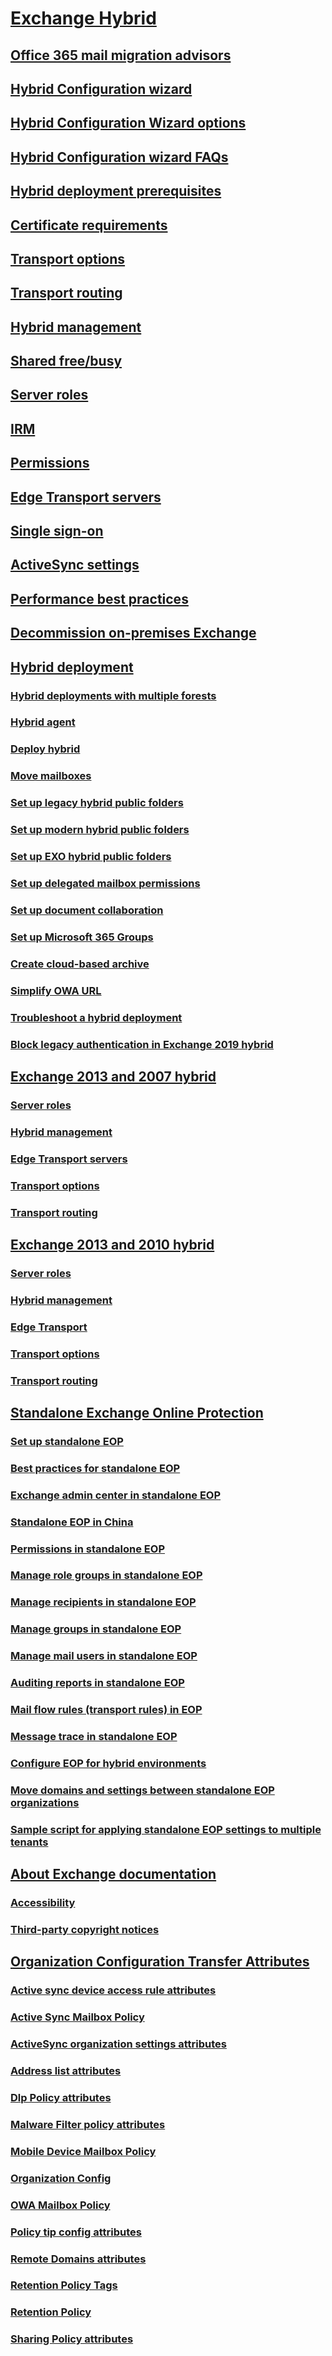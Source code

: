 # [Exchange Hybrid](../exchange-hybrid.md)
## [Office 365 mail migration advisors](../mail-migration-jump.md)
## [Hybrid Configuration wizard](../hybrid-configuration-wizard.md)
## [Hybrid Configuration Wizard options](../hybrid-configuration-wizard-options.md)
## [Hybrid Configuration wizard FAQs](../hybrid-configuration-wizard-faqs.yml)
## [Hybrid deployment prerequisites](../hybrid-deployment-prerequisites.md)
## [Certificate requirements](../certificate-requirements.md)
## [Transport options](../transport-options.md)
## [Transport routing](../transport-routing.md)
## [Hybrid management](../hybrid-management.md)
## [Shared free/busy](../shared-free-busy.md)
## [Server roles](../server-roles.md)
## [IRM](../irm.md)
## [Permissions](../permissions.md)
## [Edge Transport servers](../edge-transport-servers.md)
## [Single sign-on](../single-sign-on.md)
## [ActiveSync settings](../activesync-settings.md)
## [Performance best practices](../performance-best-practices.md)
## [Decommission on-premises Exchange](../decommission-on-premises-exchange.md)
## [Hybrid deployment](../hybrid-deployment/hybrid-deployment.md)
### [Hybrid deployments with multiple forests](../hybrid-deployment/hybrid-with-multiple-forests.md)
### [Hybrid agent](../hybrid-deployment/hybrid-agent.md)
### [Deploy hybrid](../hybrid-deployment/deploy-hybrid.md)
### [Move mailboxes](../hybrid-deployment/move-mailboxes.md)
### [Set up legacy hybrid public folders](../hybrid-deployment/set-up-legacy-hybrid-public-folders.md)
### [Set up modern hybrid public folders](../hybrid-deployment/set-up-modern-hybrid-public-folders.md)
### [Set up EXO hybrid public folders](../hybrid-deployment/set-up-exo-hybrid-public-folders.md)
### [Set up delegated mailbox permissions](../hybrid-deployment/set-up-delegated-mailbox-permissions.md)
### [Set up document collaboration](../hybrid-deployment/set-up-document-collaboration.md)
### [Set up Microsoft 365 Groups](../hybrid-deployment/set-up-microsoft-365-groups.md)
### [Create cloud-based archive](../hybrid-deployment/create-cloud-based-archive.md)
### [Simplify OWA URL](../hybrid-deployment/simplify-owa-url.md)
### [Troubleshoot a hybrid deployment](../hybrid-deployment/troubleshoot-a-hybrid-deployment.md)
### [Block legacy authentication in Exchange 2019 hybrid](../hybrid-deployment/block-legacy-auth-2019-hybrid.md)
## [Exchange 2013 and 2007 hybrid](../exchange-2013-and-2007-hybrid/exchange-2013-and-2007-hybrid.md)
### [Server roles](../exchange-2013-and-2007-hybrid/server-roles.md)
### [Hybrid management](../exchange-2013-and-2007-hybrid/hybrid-management.md)
### [Edge Transport servers](../exchange-2013-and-2007-hybrid/edge-transport-serverrs.md)
### [Transport options](../exchange-2013-and-2007-hybrid/transport-options.md)
### [Transport routing](../exchange-2013-and-2007-hybrid/transport-routing.md)
## [Exchange 2013 and 2010 hybrid](../exchange-2013-and-2010-hybrid/exchange-2013-and-2010-hybrid.md)
### [Server roles](../exchange-2013-and-2010-hybrid/server-roles.md)
### [Hybrid management](../exchange-2013-and-2010-hybrid/hybrid-management.md)
### [Edge Transport](../exchange-2013-and-2010-hybrid/edge-transport.md)
### [Transport options](../exchange-2013-and-2010-hybrid/transport-options.md)
### [Transport routing](../exchange-2013-and-2010-hybrid/transport-routing.md)
## [Standalone Exchange Online Protection](../standalone-eop/standalone-eop.md)
### [Set up standalone EOP](../standalone-eop/set-up-your-eop-service.md)
### [Best practices for standalone EOP](../standalone-eop/best-practices-for-configuring-eop.md)
### [Exchange admin center in standalone EOP](../standalone-eop/exchange-admin-center-eop.md)
### [Standalone EOP in China](../standalone-eop/standalone-eop-china.md)
### [Permissions in standalone EOP](../standalone-eop/feature-permissions-in-eop.md)
### [Manage role groups in standalone EOP](../standalone-eop/manage-admin-role-group-permissions-in-eop.md)
### [Manage recipients in standalone EOP](../standalone-eop/manage-recipients-in-eop.md)
### [Manage groups in standalone EOP](../standalone-eop/manage-groups-in-eop.md)
### [Manage mail users in standalone EOP](../standalone-eop/manage-mail-users-in-eop.md)
### [Auditing reports in standalone EOP](../standalone-eop/auditing-reports-in-eop.md)
### [Mail flow rules (transport rules) in EOP](/exchange/security-and-compliance/mail-flow-rules/mail-flow-rules)
### [Message trace in standalone EOP](/exchange/monitoring/trace-an-email-message/message-trace-modern-eac)
### [Configure EOP for hybrid environments](../standalone-eop/configure-eop-spam-protection-hybrid.md)
### [Move domains and settings between standalone EOP organizations](../standalone-eop/move-domains-and-settings-between-eop-orgs.md)
### [Sample script for applying standalone EOP settings to multiple tenants](../standalone-eop/sample-script-standalone-eop-settings-to-multiple-tenants.md)
## [About Exchange documentation](../about-exchange-documentation/about-exchange-documentation.md)
### [Accessibility](../about-exchange-documentation/accessibility.md)
### [Third-party copyright notices](../about-exchange-documentation/third-party-copyright-notices.md)
## [Organization Configuration Transfer Attributes](../org-config-transfer-attributes/org-config-transfer-attributes.md)
### [Active sync device access rule attributes](../org-config-transfer-attributes/active-sync-device-access-rule.md)
### [Active Sync Mailbox Policy](../org-config-transfer-attributes/active-sync-mailbox-policy.md)
### [ActiveSync organization settings attributes](../org-config-transfer-attributes/active-sync-organization-settings.md)
### [Address list attributes](../org-config-transfer-attributes/address-list.md)
### [Dlp Policy attributes](../org-config-transfer-attributes/dlp-policy.md)
### [Malware Filter policy attributes](../org-config-transfer-attributes/malware-filter-policy.md)
### [Mobile Device Mailbox Policy](../org-config-transfer-attributes/mobile-device-mailbox-policy.md)
### [Organization Config](../org-config-transfer-attributes/organization-config.md)
### [OWA Mailbox Policy](../org-config-transfer-attributes/owa-mailbox-policy.md)
### [Policy tip config attributes](../org-config-transfer-attributes/policy-tip-config.md)
### [Remote Domains attributes](../org-config-transfer-attributes/remote-domains.md)
### [Retention Policy Tags](../org-config-transfer-attributes/retention-policy-tags.md)
### [Retention Policy](../org-config-transfer-attributes/retention-policy.md)
### [Sharing Policy attributes](../org-config-transfer-attributes/sharing-policy.md)
